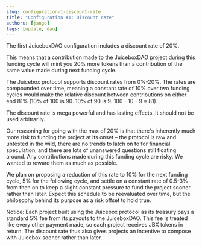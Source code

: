 ```yaml
---
slug: configuration-1-discount-rate
title: "Configuration #1: Discount rate"
authors: [jango]
tags: [update, dao]
---
```


The first JuiceboxDAO configuration includes a discount rate of 20%.

This means that a contribution made to the JuiceboxDAO project during this funding cycle will mint you 20% more tokens than a contribution of the same value made during next funding cycle.

The Juicebox protocol supports discount rates from 0%-20%. The rates are compounded over time, meaning a constant rate of 10% over two funding cycles would make the relative discount between contributions on either end 81% (10% of 100 is 90. 10% of 90 is 9. 100 - 10 - 9 = 81).

The discount rate is mega powerful and has lasting effects. It should not be used arbitrarily.

Our reasoning for going with the max of 20% is that there's inherently much more risk to funding the project at its onset – the protocol is raw and untested in the wild, there are no trends to latch on to for financial speculation, and there are lots of unanswered questions still floating around. Any contributions made during this funding cycle are risky. We wanted to reward them as much as possible.

We plan on proposing a reduction of this rate to 10% for the next funding cycle, 5% for the following cycle, and settle on a constant rate of 0.5-3% from then on to keep a slight constant pressure to fund the project sooner rather than later. Expect this schedule to be reevaluated over time, but the philosophy behind its purpose as a risk offset to hold true.

Notice: Each project built using the Juicebox protocol as its treasury pays a standard 5% fee from its payouts to the JuiceboxDAO. This fee is treated like every other payment made, so each project receives JBX tokens in return. The discount rate thus also gives projects an incentive to compose with Juicebox sooner rather than later.
